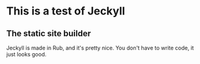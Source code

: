 # This is a test of Jeckyll

## The static site builder

Jeckyll is made in Rub, and it's pretty nice. You don't have to write code, it
just looks good.
